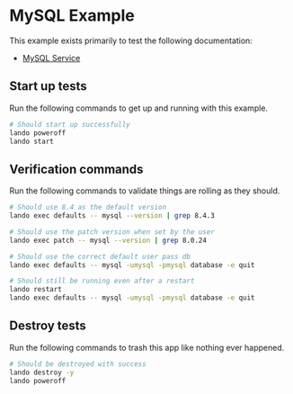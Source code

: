 MySQL Example
=============

This example exists primarily to test the following documentation:

* [MySQL Service](https://docs.devwithlando.io/tutorials/mysql.html)

Start up tests
--------------

Run the following commands to get up and running with this example.

```bash
# Should start up successfully
lando poweroff
lando start
```

Verification commands
---------------------

Run the following commands to validate things are rolling as they should.

```bash
# Should use 8.4 as the default version
lando exec defaults -- mysql --version | grep 8.4.3

# Should use the patch version when set by the user
lando exec patch -- mysql --version | grep 8.0.24

# Should use the correct default user pass db
lando exec defaults -- mysql -umysql -pmysql database -e quit

# Should still be running even after a restart
lando restart
lando exec defaults -- mysql -umysql -pmysql database -e quit
```

Destroy tests
-------------

Run the following commands to trash this app like nothing ever happened.

```bash
# Should be destroyed with success
lando destroy -y
lando poweroff
```
